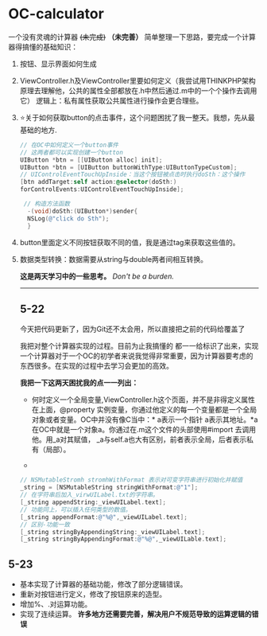# OC-calculator
一个没有灵魂的计算器 ~~(未完成)~~ **（未完善）**
简单整理一下思路，要完成一个计算器得搞懂的基础知识：

1. 按钮、显示界面如何生成

2. ViewController.h及ViewController里要如何定义（我尝试用THINKPHP架构原理去理解他，公共的属性全部都放在.h中然后通过.m中的一个个操作去调用它）
   逻辑上：私有属性获取公共属性进行操作会更合理些。

3. ⭐关于如何获取button的点击事件，这个问题困扰了我一整天。我想，先从最基础的地方.

   ```objective-c
   // 在OC中如何定义一个button事件
   // 这两者都可以实现创建一个button
   UIButton *btn = [[UIButton alloc] init];
   UIButton *btn = [UIButton buttonWithType:UIButtonTypeCustom];
   // UIControlEventTouchUpInside：当这个按钮被点击时执行doSth：这个操作
   [btn addTarget:self action:@selector(doSth:)
   forControlEvents:UIControlEventTouchUpInside];
   
    // 构造方法函数
     -(void)doSth:(UIButton*)sender{
     NSLog(@"click do Sth");
     }
   ```

   

4. button里面定义不同按钮获取不同的值，我是通过tag来获取这些值的。

5. 数据类型转换：数据需要从string与double两者间相互转换。

   **这是两天学习中的一些思考。**
    *Don't be a burden.*

   

   ------

   ## 5-22 

   今天把代码更新了，因为Git还不太会用，所以直接把之前的代码给覆盖了

   我把对整个计算器实现的过程。目前为止我搞懂的 都一一给标识了出来，实现一个计算器对于一个OC的初学者来说我觉得非常重要，因为计算器要考虑的东西很多。在实现的过程中去学习会更加的高效。

   **我把一下这两天困扰我的点一一列出：**

   + 何时定义一个全局变量,ViewController.h这个页面，并不是非得定义属性在上面，@property 实例变量，你通过他定义的每一个变量都是一个全局对象或者变量。OC中并没有像C当中：* a表示一个指针 a表示其地址。*a在OC中就是一个对象a。你通过在.m这个文件的头部使用#import 去调用他。用_a对其赋值， _a与self.a也大有区别，前者表示全局，后者表示私有（局部）。

   + 

     ```objective-c
     // NSMutableStromh stromhWithFormat 表示对可变字符串进行初始化并赋值
     _string = [NSMutableString stringWithFormat:@"1"];
     // 在字符串后加入_virwUILabel.txt的字符串。 
     [_string appendString:_viewUILabel.text];
     // 功能同上，可以插入任何类型的数值。
     [_string appendFormat:@"%@",_viewUILabel.text];
     // 区别-功能一致
     [_string stringByAppendingString:_viewUILabel.text];
     [_string stringByAppendingFormat:@"%@",_viewUILable.text];
     ```
## 5-23
+ 基本实现了计算器的基础功能，修改了部分逻辑错误。
+ 重新对按钮进行定义，修改了按钮原来的造型。
+ 增加%、.对运算功能。
+ 实现了连续运算。
**许多地方还需要完善，解决用户不规范导致的运算逻辑的错误**
     

   
